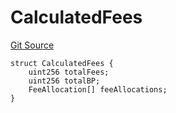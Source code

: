 # CalculatedFees
[Git Source](https://github.com/nayms/contracts-v3/blob/08976c385ed293c18988aa46a13c47179dbb0a28/src/shared/FreeStructs.sol)


```solidity
struct CalculatedFees {
    uint256 totalFees;
    uint256 totalBP;
    FeeAllocation[] feeAllocations;
}
```

